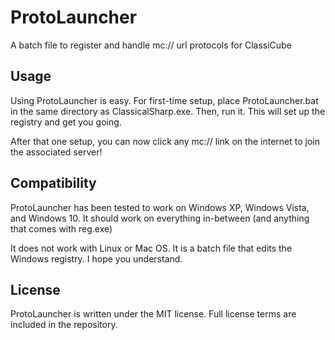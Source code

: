 # ProtoLauncher
A batch file to register and handle mc:// url protocols for ClassiCube

## Usage

Using ProtoLauncher is easy. For first-time setup, place ProtoLauncher.bat in the same directory as ClassicalSharp.exe. Then, run it. This will set up the registry and get you going.

After that one setup, you can now click any mc:// link on the internet to join the associated server!

## Compatibility

ProtoLauncher has been tested to work on Windows XP, Windows Vista, and Windows 10. It should work on everything in-between (and anything that comes with reg.exe)

It does not work with Linux or Mac OS. It is a batch file that edits the Windows registry. I hope you understand.

## License

ProtoLauncher is written under the MIT license. Full license terms are included in the repository.
